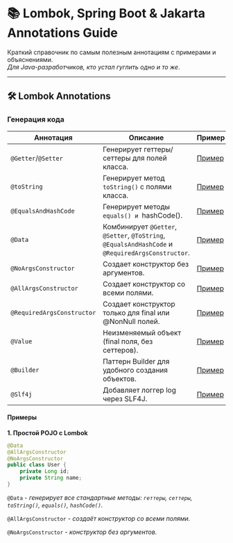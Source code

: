 # 📚 Lombok, Spring Boot & Jakarta Annotations Guide

Краткий справочник по самым полезным аннотациям с примерами и объяснениями.  
*Для Java-разработчиков, кто устал гуглить одно и то же*.

---

## 🛠️ **Lombok Annotations**

### **Генерация кода**
| Аннотация                 | Описание                                                                                            | Пример |
|---------------------------|-----------------------------------------------------------------------------------------------------|--------|
| `@Getter`/`@Setter`       | Генерирует геттеры/сеттеры для полей класса.                                                        | [Пример](#пример-1) |
| `@toString`               | Генерирует метод `toString()` с полями класса.                                                      | [Пример](#пример-1) |
| `@EqualsAndHashCode`      | Генерирует методы `equals() и `hashCode().                                                          | [Пример](#пример-1) |
| `@Data`                   | Комбинирует `@Getter`, `@Setter`, `@ToString`, `@EqualsAndHashCode` и `@RequiredArgsConstructor`.   | [Пример](#пример-1) |
| `@NoArgsConstructor`      | Создает конструктор без аргументов.                                                                 | [Пример](#пример-1) |
| `@AllArgsConstructor`     | Создает конструктор со всеми полями.                                                                | [Пример](#пример-1) |
| `@RequiredArgsConstructor`| Создает конструктор только для final или @NonNull полей.                                            | [Пример](#пример-2) |
| `@Value`                  | Неизменяемый объект (final поля, без сеттеров).                                                     | [Пример](#пример-3) |
| `@Builder`                | Паттерн Builder для удобного создания объектов.                                                     | [Пример](#пример-4) |
| `@Slf4j`                  | Добавляет логгер log через SLF4J.                                                                   | [Пример](#пример-5) |

#### **Примеры**
<a name="пример-1"></a>
**1. Простой POJO с Lombok**  
```java
@Data
@AllArgsConstructor
@NoArgsConstructor
public class User {
    private Long id;
    private String name;
}
```
`@Data` - *генерирует все стандартные методы: `геттеры`, `сеттеры`, `toString()`, `equals()`, `hashCode()`.* 

`@AllArgsConstructor` - *создаёт конструктор со всеми полями.* 

`@NoArgsConstructor` - *конструктор без аргументов.*
